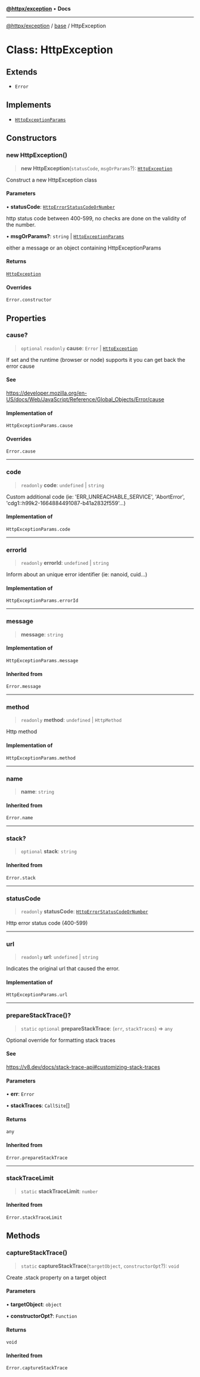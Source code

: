 [**@httpx/exception**](../../README.md) • **Docs**

---

[@httpx/exception](../../README.md) / [base](../README.md) / HttpException

# Class: HttpException

## Extends

- `Error`

## Implements

- [`HttpExceptionParams`](../../types/type-aliases/HttpExceptionParams.md)

## Constructors

### new HttpException()

> **new HttpException**(`statusCode`, `msgOrParams`?): [`HttpException`](HttpException.md)

Construct a new HttpException class

#### Parameters

• **statusCode**: [`HttpErrorStatusCodeOrNumber`](../../types/type-aliases/HttpErrorStatusCodeOrNumber.md)

http status code between 400-599, no checks are done on the validity of the number.

• **msgOrParams?**: `string` \| [`HttpExceptionParams`](../../types/type-aliases/HttpExceptionParams.md)

either a message or an object containing HttpExceptionParams

#### Returns

[`HttpException`](HttpException.md)

#### Overrides

`Error.constructor`

## Properties

### cause?

> `optional` `readonly` **cause**: `Error` \| [`HttpException`](HttpException.md)

If set and the runtime (browser or node) supports it
you can get back the error cause

#### See

https://developer.mozilla.org/en-US/docs/Web/JavaScript/Reference/Global_Objects/Error/cause

#### Implementation of

`HttpExceptionParams.cause`

#### Overrides

`Error.cause`

---

### code

> `readonly` **code**: `undefined` \| `string`

Custom additional code (ie: 'ERR_UNREACHABLE_SERVICE', 'AbortError', 'cdg1::h99k2-1664884491087-b41a2832f559'...)

#### Implementation of

`HttpExceptionParams.code`

---

### errorId

> `readonly` **errorId**: `undefined` \| `string`

Inform about an unique error identifier (ie: nanoid, cuid...)

#### Implementation of

`HttpExceptionParams.errorId`

---

### message

> **message**: `string`

#### Implementation of

`HttpExceptionParams.message`

#### Inherited from

`Error.message`

---

### method

> `readonly` **method**: `undefined` \| `HttpMethod`

Http method

#### Implementation of

`HttpExceptionParams.method`

---

### name

> **name**: `string`

#### Inherited from

`Error.name`

---

### stack?

> `optional` **stack**: `string`

#### Inherited from

`Error.stack`

---

### statusCode

> `readonly` **statusCode**: [`HttpErrorStatusCodeOrNumber`](../../types/type-aliases/HttpErrorStatusCodeOrNumber.md)

Http error status code (400-599)

---

### url

> `readonly` **url**: `undefined` \| `string`

Indicates the original url that caused the error.

#### Implementation of

`HttpExceptionParams.url`

---

### prepareStackTrace()?

> `static` `optional` **prepareStackTrace**: (`err`, `stackTraces`) => `any`

Optional override for formatting stack traces

#### See

https://v8.dev/docs/stack-trace-api#customizing-stack-traces

#### Parameters

• **err**: `Error`

• **stackTraces**: `CallSite`[]

#### Returns

`any`

#### Inherited from

`Error.prepareStackTrace`

---

### stackTraceLimit

> `static` **stackTraceLimit**: `number`

#### Inherited from

`Error.stackTraceLimit`

## Methods

### captureStackTrace()

> `static` **captureStackTrace**(`targetObject`, `constructorOpt`?): `void`

Create .stack property on a target object

#### Parameters

• **targetObject**: `object`

• **constructorOpt?**: `Function`

#### Returns

`void`

#### Inherited from

`Error.captureStackTrace`
